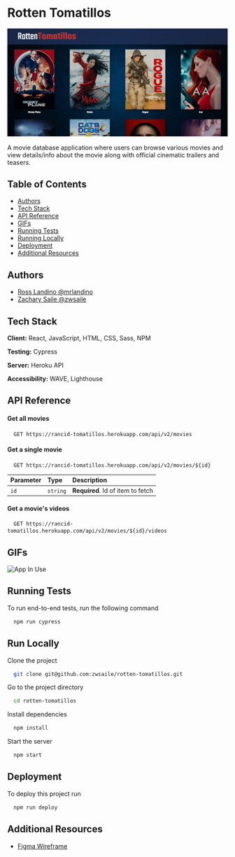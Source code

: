# Rotten Tomatillos

![App Front Page](./public/main-screen.png)

A movie database application where users can browse various movies and view details/info about the movie along with official cinematic trailers and teasers.

## Table of Contents

- [Authors](#authors)
- [Tech Stack](#tech-stack)
- [API Reference](#api-reference)
- [GIFs](#gifs)
- [Running Tests](#running-tests)
- [Running Locally](#running-locally)
- [Deployment](#deployment)
- [Additional Resources](#additional-resources)

## Authors

- [Ross Landino @mrlandino](https://www.github.com/mrlandino)
- [Zachary Saile @zwsaile](https://www.github.com/zwsaile)


## Tech Stack

**Client:** React, JavaScript, HTML, CSS, Sass, NPM

**Testing:** Cypress

**Server:** Heroku API

**Accessibility:** WAVE, Lighthouse


## API Reference

#### Get all movies

```http
  GET https://rancid-tomatillos.herokuapp.com/api/v2/movies
```

#### Get a single movie

```http
  GET https://rancid-tomatillos.herokuapp.com/api/v2/movies/${id}
```

| Parameter | Type     | Description                       |
| :-------- | :------- | :-------------------------------- |
| `id`      | `string` | **Required**. Id of item to fetch |

#### Get a movie's videos

```http
  GET https://rancid-tomatillos.herokuapp.com/api/v2/movies/${id}/videos
```


## GIFs

![App In Use](./public/rotten-tom.gif)


## Running Tests

To run end-to-end tests, run the following command

```bash
  npm run cypress
```


## Run Locally

Clone the project

```bash
  git clone git@github.com:zwsaile/rotten-tomatillos.git
```

Go to the project directory

```bash
  cd rotten-tomatillos
```

Install dependencies

```bash
  npm install
```

Start the server

```bash
  npm start
```


## Deployment

To deploy this project run

```bash
  npm run deploy
```

## Additional Resources

- [Figma Wireframe](https://www.figma.com/file/hMy4gk4yspX1CiUwYwxACy/Rotten-Tomatillos)
